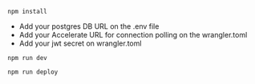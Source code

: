 ```
npm install
```

- Add your postgres DB URL on the .env file
- Add your Accelerate URL for connection polling on the wrangler.toml
- Add your jwt secret on wrangler.toml

```
npm run dev
```

```
npm run deploy
```
